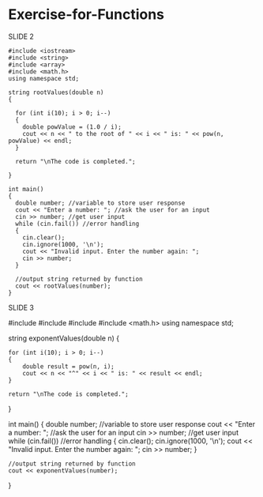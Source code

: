 # Exercise-for-Functions

SLIDE 2

    #include <iostream>
    #include <string>
    #include <array>
    #include <math.h>
    using namespace std;

    string rootValues(double n)
    {

      for (int i(10); i > 0; i--)
      {
        double powValue = (1.0 / i);
        cout << n << " to the root of " << i << " is: " << pow(n, powValue) << endl;
      }
      
      return "\nThe code is completed.";

    }

    int main()
    {
      double number; //variable to store user response
      cout << "Enter a number: "; //ask the user for an input
      cin >> number; //get user input
      while (cin.fail()) //error handling
      {
        cin.clear();
        cin.ignore(1000, '\n');
        cout << "Invalid input. Enter the number again: ";
        cin >> number;
      }

      //output string returned by function
      cout << rootValues(number);
    }

SLIDE 3

#include <iostream>
#include <string>
#include <array>
#include <math.h>
using namespace std;

string exponentValues(double n)
{

	for (int i(10); i > 0; i--)
	{
		double result = pow(n, i);
		cout << n << "^" << i << " is: " << result << endl;
	}

	return "\nThe code is completed.";

}

int main()
{
	double number; //variable to store user response
	cout << "Enter a number: "; //ask the user for an input
	cin >> number; //get user input
	while (cin.fail()) //error handling
	{
		cin.clear();
		cin.ignore(1000, '\n');
		cout << "Invalid input. Enter the number again: ";
		cin >> number;
	}

	//output string returned by function
	cout << exponentValues(number);
}
